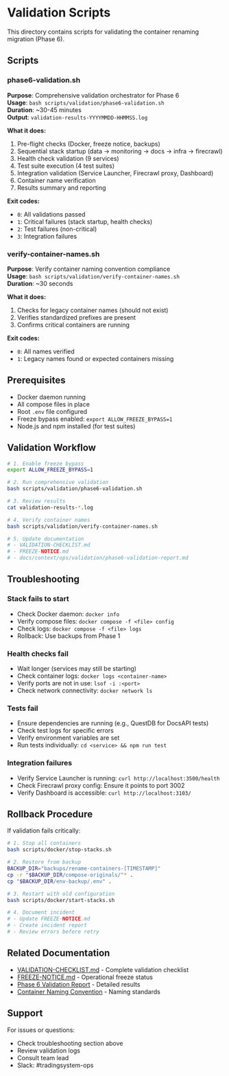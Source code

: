 # Validation Scripts

This directory contains scripts for validating the container renaming migration (Phase 6).

## Scripts

### phase6-validation.sh
**Purpose**: Comprehensive validation orchestrator for Phase 6  
**Usage**: `bash scripts/validation/phase6-validation.sh`  
**Duration**: ~30-45 minutes  
**Output**: `validation-results-YYYYMMDD-HHMMSS.log`

**What it does:**
1. Pre-flight checks (Docker, freeze notice, backups)
2. Sequential stack startup (data → monitoring → docs → infra → firecrawl)
3. Health check validation (9 services)
4. Test suite execution (4 test suites)
5. Integration validation (Service Launcher, Firecrawl proxy, Dashboard)
6. Container name verification
7. Results summary and reporting

**Exit codes:**
- `0`: All validations passed
- `1`: Critical failures (stack startup, health checks)
- `2`: Test failures (non-critical)
- `3`: Integration failures

### verify-container-names.sh
**Purpose**: Verify container naming convention compliance  
**Usage**: `bash scripts/validation/verify-container-names.sh`  
**Duration**: ~30 seconds

**What it does:**
1. Checks for legacy container names (should not exist)
2. Verifies standardized prefixes are present
3. Confirms critical containers are running

**Exit codes:**
- `0`: All names verified
- `1`: Legacy names found or expected containers missing

## Prerequisites

- Docker daemon running
- All compose files in place
- Root `.env` file configured
- Freeze bypass enabled: `export ALLOW_FREEZE_BYPASS=1`
- Node.js and npm installed (for test suites)

## Validation Workflow

```bash
# 1. Enable freeze bypass
export ALLOW_FREEZE_BYPASS=1

# 2. Run comprehensive validation
bash scripts/validation/phase6-validation.sh

# 3. Review results
cat validation-results-*.log

# 4. Verify container names
bash scripts/validation/verify-container-names.sh

# 5. Update documentation
# - VALIDATION-CHECKLIST.md
# - FREEZE-NOTICE.md
# - docs/context/ops/validation/phase6-validation-report.md
```

## Troubleshooting

### Stack fails to start
- Check Docker daemon: `docker info`
- Verify compose files: `docker compose -f <file> config`
- Check logs: `docker compose -f <file> logs`
- Rollback: Use backups from Phase 1

### Health checks fail
- Wait longer (services may still be starting)
- Check container logs: `docker logs <container-name>`
- Verify ports are not in use: `lsof -i :<port>`
- Check network connectivity: `docker network ls`

### Tests fail
- Ensure dependencies are running (e.g., QuestDB for DocsAPI tests)
- Check test logs for specific errors
- Verify environment variables are set
- Run tests individually: `cd <service> && npm run test`

### Integration failures
- Verify Service Launcher is running: `curl http://localhost:3500/health`
- Check Firecrawl proxy config: Ensure it points to port 3002
- Verify Dashboard is accessible: `curl http://localhost:3103/`

## Rollback Procedure

If validation fails critically:

```bash
# 1. Stop all containers
bash scripts/docker/stop-stacks.sh

# 2. Restore from backup
BACKUP_DIR="backups/rename-containers-[TIMESTAMP]"
cp -r "$BACKUP_DIR/compose-originals/"* .
cp "$BACKUP_DIR/env-backup/.env" .

# 3. Restart with old configuration
bash scripts/docker/start-stacks.sh

# 4. Document incident
# - Update FREEZE-NOTICE.md
# - Create incident report
# - Review errors before retry
```

## Related Documentation

- [VALIDATION-CHECKLIST.md](../../VALIDATION-CHECKLIST.md) - Complete validation checklist
- [FREEZE-NOTICE.md](../../FREEZE-NOTICE.md) - Operational freeze status
- [Phase 6 Validation Report](../../docs/context/ops/validation/phase6-validation-report.md) - Detailed results
- [Container Naming Convention](../../docs/context/ops/tools/container-naming.md) - Naming standards

## Support

For issues or questions:
- Check troubleshooting section above
- Review validation logs
- Consult team lead
- Slack: #tradingsystem-ops
